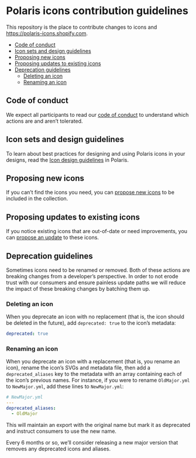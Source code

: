 # Polaris icons contribution guidelines

This repository is the place to contribute changes to icons and <https://polaris-icons.shopify.com>.

- [Code of conduct](#code-of-conduct)
- [Icon sets and design guidelines](#icon-sets-and-design-guidelines)
- [Proposing new icons](#proposing-new-icons)
- [Proposing updates to existing icons](#proposing-updates-to-existing-icons)
- [Deprecation guidelines](#deprecation-guidelines)
  - [Deleting an icon](#deleting-an-icon)
  - [Renaming an icon](#renaming-an-icon)

## Code of conduct

We expect all participants to read our [code of conduct](https://github.com/Shopify/polaris/blob/main/.github/CODE_OF_CONDUCT.md) to understand which actions are and aren’t tolerated.

## Icon sets and design guidelines

To learn about best practices for designing and using Polaris icons in your designs, read the [Icon design guidelines](https://polaris.shopify.com/design/icons) in Polaris.

## Proposing new icons

If you can’t find the icons you need, you can [propose new icons](https://github.com/Shopify/polaris/issues/new?assignees=&labels=Icon&template=NEW_ICON.yml&title=%5BIcon%5D%3A+New+icon+%3Cicon-name%3E) to be included in the collection.

## Proposing updates to existing icons

If you notice existing icons that are out-of-date or need improvements, you can [propose an update](https://github.com/Shopify/polaris/issues/new?assignees=&labels=Icon&template=UPDATE_ICON.yml&title=%5BIcon%5D%3A+Update+icon+%3Cicon-name%3E) to these icons.

## Deprecation guidelines

Sometimes icons need to be renamed or removed. Both of these actions are breaking changes from a developer’s perspective. In order to not erode trust with our consumers and ensure painless update paths we will reduce the impact of these breaking changes by batching them up.

### Deleting an icon

When you deprecate an icon with no replacement (that is, the icon should be deleted in the future), add `deprecated: true` to the icon’s metadata:

```yml
deprecated: true
```

### Renaming an icon

When you deprecate an icon with a replacement (that is, you rename an icon), rename the icon’s SVGs and metadata file, then add a `deprecated_aliases` key to the metadata with an array containing each of the icon’s previous names. For instance, if you were to rename `OldMajor.yml` to `NewMajor.yml`, add these lines to `NewMajor.yml`:

```yml
# NewMajor.yml
---
deprecated_aliases:
  - OldMajor
```

This will maintain an export with the original name but mark it as deprecated and instruct consumers to use the new name.

Every 6 months or so, we’ll consider releasing a new major version that removes any deprecated icons and aliases.
